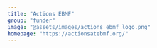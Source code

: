 ```yaml
---
title: "Actions EBMF"
group: "funder"
image: "@assets/images/actions_ebmf_logo.png"
homepage: "https://actionsatebmf.org/"
---
```

